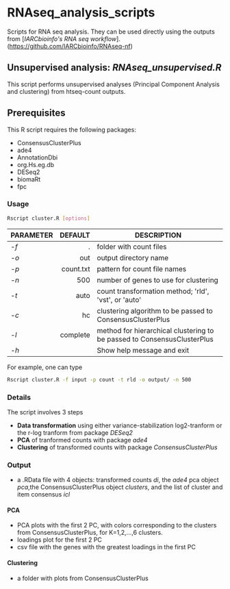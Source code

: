 # RNAseq_analysis_scripts
Scripts for RNA seq analysis. They can be used directly using the outputs from [*IARCbioinfo's RNA seq workflow*].(https://github.com/IARCbioinfo/RNAseq-nf)

## Unsupervised analysis: *RNAseq_unsupervised.R*

This script performs unsupervised analyses (Principal Component Analysis and clustering) from htseq-count outputs. 

## Prerequisites
This R script requires the following packages:
- ConsensusClusterPlus
- ade4
- AnnotationDbi
- org.Hs.eg.db
- DESeq2
- biomaRt
- fpc


### Usage
```bash
Rscript cluster.R [options]
```

| **PARAMETER** | **DEFAULT** | **DESCRIPTION** |
|-----------|--------------:|-------------| 
*-f* | . | folder with count files |
*-o* | out | output directory name |
*-p* |  count.txt | pattern for count file names |
*-n* | 500 | number of genes to use for clustering |
*-t* | auto | count transformation method; 'rld', 'vst', or 'auto' |
*-c* | hc | clustering algorithm to be passed to ConsensusClusterPlus|
*-l*  | complete | method for hierarchical clustering to be passed to ConsensusClusterPlus|
*-h*    |  | Show help message and exit|

For example, one can type
```bash
Rscript cluster.R -f input -p count -t rld -o output/ -n 500
```

### Details
The script involves 3 steps
- **Data transformation** using either variance-stabilization log2-tranform or the r-log tranform from package *DESeq2*
- **PCA** of tranformed counts with package *ade4*
- **Clustering** of transformed counts with package *ConsensusClusterPlus*

### Output
- a .RData file with 4 objects: transformed counts *di*, the *ade4* pca object *pca*,the ConsensusClusterPlus object *clusters*, and the list of cluster and item consensus *icl*

#### PCA
- PCA plots with the first 2 PC, with colors corresponding to the clusters from ConsensusClusterPlus, for K=1,2,...,6 clusters.
- loadings plot for the first 2 PC
- csv file with the genes with the greatest loadings in the first PC
#### Clustering
- a folder with plots from ConsensusClusterPlus
